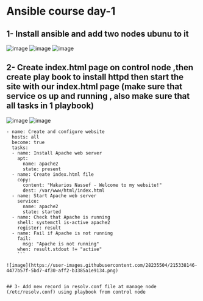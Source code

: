 # Ansible course day-1

## 1- Install ansible and add two nodes ubunu to it
![image](https://user-images.githubusercontent.com/28235504/215338211-b7b69d1a-02fd-493a-abb9-9134f09411b1.png)
![image](https://user-images.githubusercontent.com/28235504/215330626-94e3ab04-940a-4347-9b87-82a03561ebd6.png)
![image](https://user-images.githubusercontent.com/28235504/215330683-35d69721-d2c3-4e74-b234-fdcf21350782.png)

## 2- Create index.html page on control node ,then create play book to install httpd then start the site with our index.html page (make sure that service os up and running , also make sure that all tasks in 1 playbook)
![image](https://user-images.githubusercontent.com/28235504/215337960-71bcaba4-acf9-4ff1-a379-77cac75c8fa5.png)
![image](https://user-images.githubusercontent.com/28235504/215337979-1a18fc94-f5a2-461b-b3b4-09a31c2271a0.png)
```
- name: Create and configure website
  hosts: all
  become: true
  tasks:
  - name: Install Apache web server
    apt:
      name: apache2
      state: present
  - name: Create index.html file
    copy:
      content: "Makarios Nassef - Welcome to my website!"
      dest: /var/www/html/index.html
  - name: Start Apache web server
    service:
      name: apache2
      state: started
  - name: Check that Apache is running
    shell: systemctl is-active apache2
    register: result
  - name: Fail if Apache is not running
    fail:
      msg: "Apache is not running"
    when: result.stdout != "active"
    ```

![image](https://user-images.githubusercontent.com/28235504/215338146-4477b57f-5bd7-4f30-aff2-b3385a1e9134.png)


## 3- Add new record in resolv.conf file at manage node (/etc/resolv.conf) using playbook from control node
